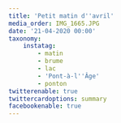 ```yaml
---
title: 'Petit matin d''avril'
media_order: IMG_1665.JPG
date: '21-04-2020 00:00'
taxonomy:
    instatag:
        - matin
        - brume
        - lac
        - 'Pont-à-l''Âge'
        - ponton
twitterenable: true
twittercardoptions: summary
facebookenable: true
---
```


